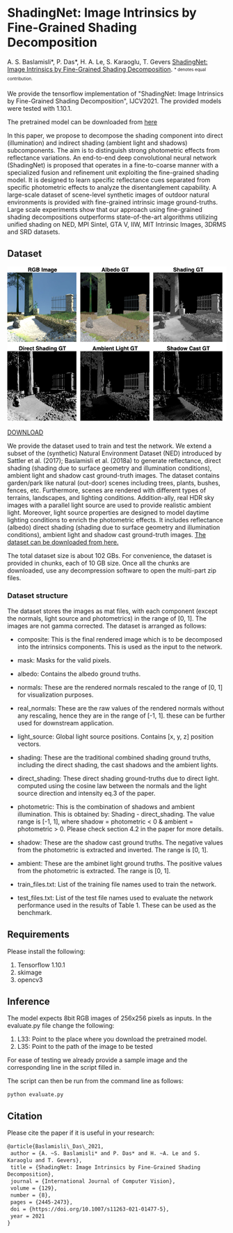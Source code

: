 # ShadingNet: Image Intrinsics by Fine-Grained Shading Decomposition

A. S. Baslamisli\*, P. Das\*, H. A. Le, S. Karaoglu, T. Gevers [ShadingNet: Image Intrinsics by Fine-Grained Shading Decomposition](https://arxiv.org/abs/1912.04023). <sub><sup>\* denotes equal contribution.</sup></sub>

We provide the tensorflow implementation of "ShadingNet: Image Intrinsics by Fine-Grained Shading Decomposition", IJCV2021. The provided models were tested with 1.10.1.

The pretrained model can be downloaded from [here](https://uvaauas.figshare.com/ndownloader/files/38127018)

In this paper, we propose to decompose the shading component into direct (illumination) and indirect shading (ambient light and shadows) subcomponents. The aim is to distinguish strong photometric effects from reflectance variations. An end-to-end deep convolutional neural network (ShadingNet) is proposed that operates in a fine-to-coarse manner with a specialized fusion and refinement unit exploiting the fine-grained shading model. It is designed to learn specific reflectance cues separated from specific photometric effects to analyze the disentanglement capability. A large-scale dataset of scene-level synthetic images of outdoor natural environments is provided with fine-grained intrinsic image ground-truths. Large scale experiments show that our approach using fine-grained shading decompositions outperforms state-of-the-art algorithms utilizing unified shading on NED, MPI Sintel, GTA V, IIW, MIT Intrinsic Images, 3DRMS and SRD datasets. 

## Dataset

![A sample scene from NED with ground-truth in-trinsics and fine-grained shading components.](dataset.png "The extended NED dataset.")

[DOWNLOAD](https://uvaauas.figshare.com/articles/dataset/ShadingNet_Dataset_Release/27241383)

We provide the dataset used to train and test the network. We extend a subset of the (synthetic) Natural Environment Dataset (NED) introduced by Sattler et al. (2017); Baslamisli et al. (2018a) to generate reflectance, direct shading (shading due to surface geometry and illumination conditions), ambient light and shadow cast ground-truth images. The dataset contains garden/park like natural (out-door) scenes including trees, plants, bushes, fences, etc. Furthermore, scenes are rendered with different types of terrains, landscapes, and lighting conditions. Addition-ally, real HDR sky images with a parallel light source are used to provide realistic ambient light. Moreover, light source properties are designed to model daytime lighting conditions to enrich the photometric effects. It includes reflectance (albedo) direct shading (shading due to surface geometry and illumination conditions), ambient light and shadow cast ground-truth images. [The dataset can be downloaded from here.](https://uvaauas.figshare.com/articles/dataset/ShadingNet_Dataset_Release/27241383)

The total dataset size is about 102 GBs. For convenience, the dataset is provided in chunks, each of 10 GB size. Once all the chunks are downloaded, use any decompression software to open the multi-part zip files.

### Dataset structure
The dataset stores the images as mat files, with each component (except the normals, light source and photometrics) in the range of [0, 1]. The images are not gamma corrected. The dataset is arranged as follows:

  * composite: This is the final rendered image which is to be decomposed into the intrinsics components. This is used as the input to the network.

  * mask: Masks for the valid pixels.

  * albedo: Contains the albedo ground truths.

  * normals: These are the rendered normals rescaled to the range of [0, 1] for visualization purposes.
  * real_normals: These are the raw values of the rendered normals without any rescaling, hence they are in the range of [-1, 1]. these can be further used for downstream application.

  * light_source: Global light source positions. Contains [x, y, z] position vectors.

  * shading: These are the traditional combined shading ground truths, including the direct shading, the cast shadows and the ambient lights.

  * direct_shading: These direct shading ground-truths due to direct light. computed using the cosine law between the normals and the light source direction and intensity eq.3 of the paper.
  * photometric: This is the combination of shadows and ambient illumination. This is obtained by: Shading - direct_shading. The value range is [-1, 1], where shadow = photometric < 0 & ambient = photometric > 0. Please check section 4.2 in the paper for more details.
  * shadow: These are the shadow cast ground truths. The negative values from the photometric is extracted and inverted. The range is [0, 1].
  * ambient: These are the ambinet light ground truths. The positive values from the photometric is extracted. The range is [0, 1].

  * train_files.txt: List of the training file names used to train the network.
  * test_files.txt: List of the test file names used to evaluate the network performance used in the results of Table 1. These can be used as the benchmark.


## Requirements
Please install the following:
1. Tensorflow 1.10.1
2. skimage
3. opencv3

## Inference
The model expects 8bit RGB images of 256x256 pixels as inputs. In the evaluate.py file change the following:
1. L33: Point to the place where you download the pretrained model.
2. L35: Point to the path of the image to be tested

For ease of testing we already provide a sample image and the corresponding line in the script filled in.

The script can then be run from the command line as follows:
```
python evaluate.py
```

## Citation
Please cite the paper if it is useful in your research:
```
@article{Baslamisli\_Das\_2021,
 author = {A. ~S. Baslamisli* and P. Das* and H. ~A. Le and S. Karaoglu and T. Gevers},
 title = {ShadingNet: Image Intrinsics by Fine-Grained Shading Decomposition},
 journal = {International Journal of Computer Vision},
 volume = {129},
 number = {8},
 pages = {2445-2473},
 doi = {https://doi.org/10.1007/s11263-021-01477-5},
 year = 2021
}
```
